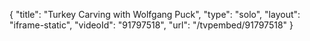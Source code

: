 {
    "title": "Turkey Carving with Wolfgang Puck",
    "type": "solo",
    "layout": "iframe-static",
    "videoId": "91797518",
    "url": "\/tvpembed\/91797518"
}